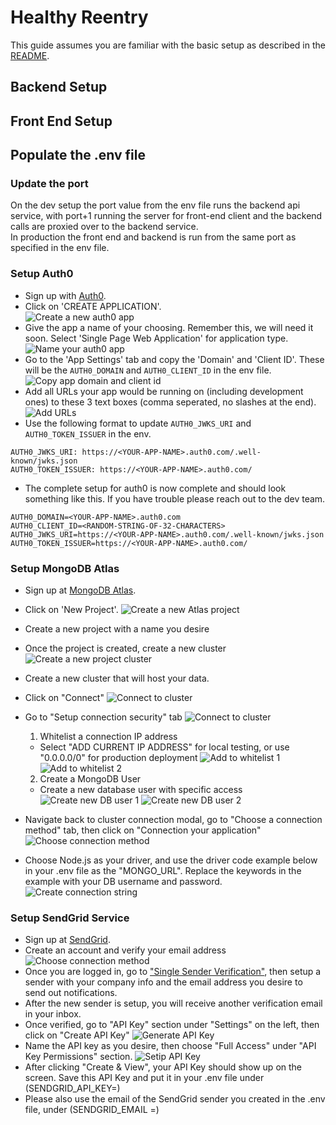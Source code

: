 # Healthy Reentry

This guide assumes you are familiar with the basic setup as described in the [README](../README.md).  

## Backend Setup

## Front End Setup

## Populate the .env file
### Update the port
On the dev setup the port value from the env file runs the backend api service, with port+1 running the server for front-end client and the backend calls are proxied over to the backend service.  
In production the front end and backend is run from the same port as specified in the env file.  

### Setup Auth0
- Sign up with [Auth0](https://auth0.com/signup).  
- Click on 'CREATE APPLICATION'.  
![Create a new auth0 app](./imgs/auth0_01.png)
- Give the app a name of your choosing. Remember this, we will need it soon. Select 'Single Page Web Application' for application type.  
![Name your auth0 app](./imgs/auth0_02.png)
- Go to the 'App Settings' tab and copy the 'Domain' and 'Client ID'. These will be the `AUTH0_DOMAIN` and `AUTH0_CLIENT_ID` in the env file.  
![Copy app domain and client id](./imgs/auth0_03.png)
- Add all URLs your app would be running on (including development ones) to these 3 text boxes (comma seperated, no slashes at the end).  
![Add URLs](./imgs/auth0_04.png)
- Use the following format to update `AUTH0_JWKS_URI` and `AUTH0_TOKEN_ISSUER` in the env.
```
AUTH0_JWKS_URI: https://<YOUR-APP-NAME>.auth0.com/.well-known/jwks.json
AUTH0_TOKEN_ISSUER: https://<YOUR-APP-NAME>.auth0.com/
```
- The complete setup for auth0 is now complete and should look something like this. If you have trouble please reach out to the dev team.  
```
AUTH0_DOMAIN=<YOUR-APP-NAME>.auth0.com
AUTH0_CLIENT_ID=<RANDOM-STRING-OF-32-CHARACTERS>
AUTH0_JWKS_URI=https://<YOUR-APP-NAME>.auth0.com/.well-known/jwks.json
AUTH0_TOKEN_ISSUER=https://<YOUR-APP-NAME>.auth0.com/
```


### Setup MongoDB Atlas
- Sign up at [MongoDB Atlas](https://account.mongodb.com/account/register).  
- Click on 'New Project'.
![Create a new Atlas project](./imgs/Atlas_CreateNewProject.png)
- Create a new project with a name you desire
- Once the project is created, create a new cluster  
![Create a new project cluster](./imgs/Atlas_BuildACluster.png)
- Create a new cluster that will host your data.
- Click on "Connect"
![Connect to cluster](./imgs/Atlas_ConnectToCluster.png)
- Go to "Setup connection security" tab
![Connect to cluster](./imgs/Atlas_SetupConnectionSecurity.png)
  1. Whitelist a connection IP address
    - Select "ADD CURRENT IP ADDRESS" for local testing, or use "0.0.0.0/0" for production deployment
  ![Add to whitelist 1](./imgs/Atlas_AddWhiteList.png)
  ![Add to whitelist 2](./imgs/Atlas_AddToWhiteList.png)

  2. Create a MongoDB User
    - Create a new database user with specific access
  ![Create new DB user 1](./imgs/Atlas_CreateNewDBUser.png)
  ![Create new DB user 2](./imgs/Atlas_DBUserCredential.png)


- Navigate back to cluster connection modal, go to "Choose a connection method" tab, then click on "Connection your application"
![Choose connection method](./imgs/Atlas_ChooseConnectionMethod.png)
- Choose Node.js as your driver, and use the driver code example below in your .env file as the "MONGO_URL". Replace the keywords in the example with your DB username and password.
![Create connection string](./imgs/Atlas_GenerateConnectionString.png)


### Setup SendGrid Service
- Sign up at [SendGrid](https://signup.sendgrid.com/).  
- Create an account and verify your email address
![Choose connection method](./imgs/SendGrid_SetupAccount.png)
- Once you are logged in, go to ["Single Sender Verification"](https://app.sendgrid.com/settings/sender_auth/senders/new), then setup a sender with your company info and the email address you desire to send out notifications.
- After the new sender is setup, you will receive another verification email in your inbox.
- Once verified, go to "API Key" section under "Settings" on the left, then click on "Create API Key"
![Generate API Key](./imgs/SendGrid_GenerateAPIKey.png)
- Name the API key as you desire, then choose "Full Access" under "API Key Permissions" section.
![Setip API Key](./imgs/SendGrid_SetupAPIKey.png)
- After clicking "Create & View", your API Key should show up on the screen. Save this API Key and put it in your .env file under (SENDGRID_API_KEY=)
- Please also use the email of the SendGrid sender you created in the .env file, under (SENDGRID_EMAIL =)
